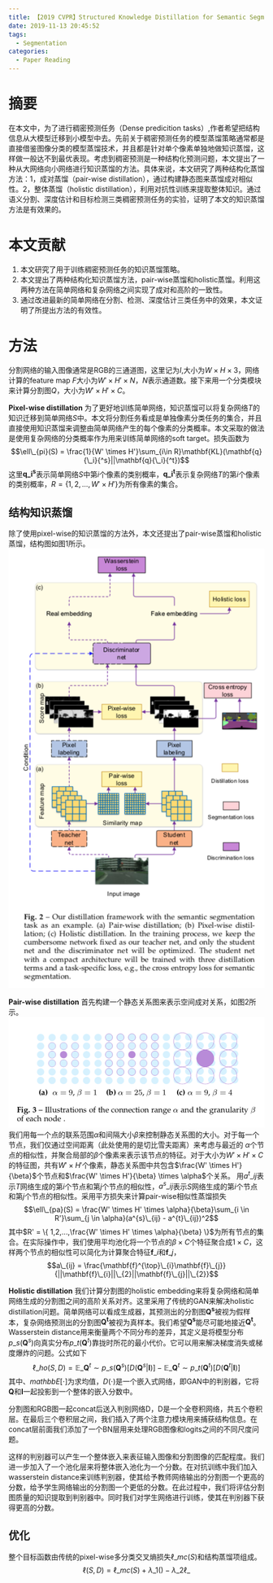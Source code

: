 ```yaml
---
title: 【2019 CVPR】Structured Knowledge Distillation for Semantic Segmentation
date: 2019-11-13 20:45:52
tags: 
  - Segmentation
categories: 
  - Paper Reading
---
```



# 摘要
在本文中，为了进行稠密预测任务（Dense predicition tasks）,作者希望把结构信息从大模型迁移到小模型中去。先前关于稠密预测任务的模型蒸馏策略通常都是直接借鉴图像分类的模型蒸馏技术，并且都是针对单个像素单独地做知识蒸馏，这样做一般达不到最优表现。考虑到稠密预测是一种结构化预测问题，本文提出了一种从大网络向小网络进行知识蒸馏的方法。具体来说，本文研究了两种结构化蒸馏方法：1，成对蒸馏（pair-wise distillation），通过构建静态图来蒸馏成对相似性。2，整体蒸馏（holistic distillation），利用对抗性训练来提取整体知识。通过语义分割、深度估计和目标检测三类稠密预测任务的实验，证明了本文的知识蒸馏方法是有效果的。

# 本文贡献
1. 本文研究了用于训练稠密预测任务的知识蒸馏策略。
2. 本文提出了两种结构化知识蒸馏方法，pair-wise蒸馏和holistic蒸馏。利用这两种方法在简单网络和复杂网络之间实现了成对和高阶的一致性。
3. 通过改进最新的简单网络在分割、检测、深度估计三类任务中的效果，本文证明了所提出方法的有效性。

# 方法
分割网络的输入图像通常是RGB的三通道图，这里记为$I$,大小为$W \times H \times 3$，网络计算的feature map $F$大小为$W' \times H' \times N$，$N$表示通道数。接下来用一个分类模块来计算分割图$Q$，大小为$W' \times H' \times C$。

**Pixel-wise distillation**
为了更好地训练简单网络，知识蒸馏可以将复杂网络$T$的知识迁移到简单网络$S$中。本文将分割任务看成是单独像素分类任务的集合，并且直接使用知识蒸馏来调整由简单网络产生的每个像素的分类概率。本文采取的做法是使用复杂网络的分类概率作为用来训练简单网络的soft target。损失函数为
$$\ell\_{pi}(S) = \frac{1}{W' \times H'}\sum_{i\in R}\mathbf{KL}(\mathbf{q}{\_i}{^s}||\mathbf{q}{\_i}{^t})$$
这里$\mathbf{q\_{i}{^s}}$表示简单网络$S$中第$i$个像素的类别概率，$\mathbf{q\_{i}{^t}}$表示复杂网络$T$的第$i$个像素的类别概率，$R = \{1,2,...,W' \times H'\}$为所有像素的集合。

## 结构知识蒸馏
除了使用pixel-wise的知识蒸馏的方法外，本文还提出了pair-wise蒸馏和holistic蒸馏，结构图如图1所示。![图1](/img/pic1.jpg)

**Pair-wise distillation**
首先构建一个静态关系图来表示空间成对关系，如图2所示。![图2](/img/pic2.jpg)
我们用每一个点的联系范围$\alpha$和间隔大小$\beta$来控制静态关系图的大小。对于每一个节点，我们仅通过空间距离（此处使用的是切比雪夫距离）来考虑与最近的 $\alpha$个节点的相似性，并聚合局部的$\beta$个像素来表示该节点的特征。对于大小为$W' \times H' \times C$的特征图，共有$W' \times H'$个像素，静态关系图中共包含$\frac{W' \times H'}{\beta}$个节点和$\frac{W' \times H'}{\beta} \times \alpha$个关系。
用$a^{t}\_{ij}$表示$T$网络生成的第$i$个节点和第$j$个节点的相似性，$a^{s}\_{ij}$表示$S$网络生成的第$i$个节点和第$j$个节点的相似性。采用平方损失来计算pair-wise相似性蒸馏损失
$$\ell\_{pa}(S) = \frac{W' \times H' \times \alpha}{\beta}\sum_{i \in R'}\sum_{j \in \alpha}(a^{s}\_{ij} - a^{t}\_{ij})^2$$
其中$R' = \{ 1,2,...,\frac{W' \times H' \times \alpha}{\beta} \}$为所有节点的集合。在实际操作中，我们使用平均池化将一个节点的$\beta \times C$个特征聚合成$1 \times C$，这样两个节点的相似性可以简化为计算聚合特征$\mathbf{f}\_{i}$和$\mathbf{f}\_{j}$，
$$a\_{ij} = \frac{\mathbf{f}^{\top}\_{i}\mathbf{f}\_{j}}{||\mathbf{f}\_{i}||\_{2}||\mathbf{f}\_{j}||\_{2}}$$

**Holistic distillation**
我们计算分割图的holistic embedding来将复杂网络和简单网络生成的分割图之间的高阶关系对齐。这里采用了传统的GAN来解决holistic distillation问题。简单网络可以看成生成器，其预测出的分割图$\mathbf{Q^s}$被视为假样本，复杂网络预测出的分割图$\mathbf{Q^t}$被视为真样本。我们希望$\mathbf{Q^s}$能尽可能地接近$\mathbf{Q^t}$。
Wasserstein distance用来衡量两个不同分布的差异，其定义是将模型分布$p\_{s}(\mathbf{Q}^s)$向真实分布$p\_{t}(\mathbf{Q}^t)$靠拢时所花的最小代价。它可以用来解决梯度消失或梯度爆炸的问题。公式如下
$$\ell\_{ho}(S,D) = \mathbb{E}\_{\mathbf{Q}^t \sim p\_{s}(\mathbf{Q}^s)}[D(\mathbf{Q}^s|\mathbf{I})] - \mathbb{E}\_{\mathbf{Q}^t \sim p\_{t}(\mathbf{Q}^t)}[D(\mathbf{Q}^t|\mathbf{I})]$$
其中$、mathbb{E}[\cdot]$为求均值，$D(\cdot)$是一个嵌入式网络，即GAN中的判别器，它将$\mathbf{Q}$和$\mathbf{I}$一起投影到一个整体的嵌入分数中。

分割图和RGB图一起concat后送入判别网络D，D是一个全卷积网络，共五个卷积层。在最后三个卷积层之间，我们插入了两个注意力模块用来捕获结构信息。在concat层前面我们添加了一个BN层用来处理RGB图像和logits之间的不同尺度问题。

这样的判别器可以产生一个整体嵌入来表征输入图像和分割图像的匹配程度。我们进一步加入了一个池化层来将整体嵌入池化为一个分数。在对抗训练中我们加入wasserstein distance来训练判别器，使其给予教师网络输出的分割图一个更高的分数，给予学生网络输出的分割图一个更低的分数。在此过程中，我们将评估分割图质量的知识提取到判别器中。同时我们对学生网络进行训练，使其在判别器下获得更高的分数。

## 优化
整个目标函数由传统的pixel-wise多分类交叉熵损失$\ell\_mc(S)$和结构蒸馏项组成。
$$\ell(S,D) = \ell\_{mc}(S) + \lambda\_{1}() - \lambda\_{2}\ell\_{}$$